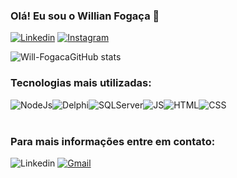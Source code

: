 ### Olá! Eu sou o Willian Fogaça 🤙
[![Linkedin](https://img.shields.io/badge/Twitter-1DA1F2?style=for-the-badge&logo=twitter&logoColor=white)]("https://twitter.com/Will_cFogaca") 
[![Instagram](https://img.shields.io/badge/Instagram-E4405F?style=for-the-badge&logo=instagram&logoColor=white)]("https://www.instagram.com/will_cfogaca/)

![Will-FogacaGitHub stats](https://github-readme-stats.vercel.app/api?username=Will-Fogaca&show_icons=true&theme=dracula)

### Tecnologias mais utilizadas: 


<div style="display: flex"><br>
<img align="center" alt="NodeJs" src="https://img.shields.io/badge/Node.js-43853D?style=for-the-badge&logo=node.js&logoColor=white">
<img align="center" alt="Delphi" src="https://img.shields.io/badge/Delphi_RAD_Studio-B22222?style=for-the-badge&logo=delphi&logoColor=white">
<img align="center" alt="SQLServer" src="https://img.shields.io/badge/Microsoft_SQL_Server-CC2927?style=for-the-badge&logo=microsoft-sql-server&logoColor=white">
<img align="center" alt="JS" src="https://img.shields.io/badge/JavaScript-F7DF1E?style=for-the-badge&logo=javascript&logoColor=black">
<img align="center" alt="HTML" src="https://img.shields.io/badge/HTML5-E34F26?style=for-the-badge&logo=html5&logoColor=white">
 <img align="center" alt="CSS" src="https://img.shields.io/badge/CSS3-1572B6?style=for-the-badge&logo=css3&logoColor=white">
</div><br>

### Para mais informações entre em contato:
![Linkedin](https://img.shields.io/badge/LinkedIn-0077B5?style=for-the-badge&logo=linkedin&logoColor=white)
[![Gmail](https://img.shields.io/badge/Gmail-D14836?style=for-the-badge&logo=gmail&logoColor=white)]("wilcruzf@gmail.com") 

